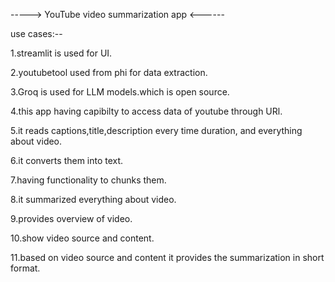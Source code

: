 -----> YouTube video summarization app <------


use cases:--

1.streamlit is used for UI.

2.youtubetool used from phi for data extraction.

3.Groq is used for LLM models.which is open source.

4.this app having capibilty to access data of youtube through URl.

5.it reads captions,title,description every time duration, and everything about video.

6.it converts them into text.

7.having functionality to chunks them.

8.it summarized everything about video.

9.provides overview of video.

10.show video source and content.

11.based on video source and content it provides the summarization in short format.
